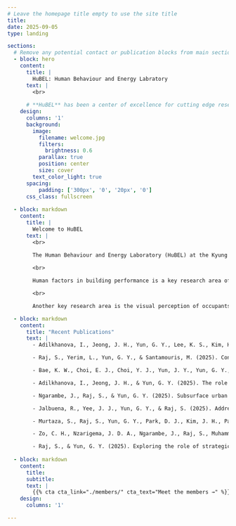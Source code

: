 ```yaml
---
# Leave the homepage title empty to use the site title
title:
date: 2025-09-05
type: landing

sections:
  # Remove any potential contact or publication blocks from main sections
  - block: hero
    content:
      title: |
        HuBEL: Human Behaviour and Energy Labratory
      text: |
        <br>
        
      # **HuBEL** has been a center of excellence for cutting edge research, teaching, and practice since its founding in 2010.
    design:
      columns: '1'
      background:
        image: 
          filename: welcome.jpg
          filters:
            brightness: 0.6
          parallax: true
          position: center
          size: cover
        text_color_light: true
      spacing:
          padding: ['300px', '0', '20px', '0']
      css_class: fullscreen
  
  - block: markdown
    content:
      title: |
        Welcome to HuBEL
      text: |
        <br>
        
        The Human Behaviour and Energy Laboratory (HuBEL) at the Kyung Hee University was founded in 2010. A central aim of the HuBEL is to contribute to creating carbon efficient and healthy buildings and cities by carrying out innovative research in the area of adaptive comfort, occupant behaviour, energy efficient control algorithm, building energy management system, deep neural network models, the energy-efficiency and renewable energy potentials of buildings and urban space, the health performance of buildings, urban climatic maps, and implications of climate change.

        <br>

        Human factors in building performance is a key research area of HuBEL. The HuBEL has developed and adaptive comfort and behavioural models of control systems for thermal and luminous environments through the rigorous statistical analysis of field measurement data. The energy efficient control algorithms, which enable the application of the behavioural models to Building Energy Management System (BEMS), have been created and tested. The recent research of the HuBEL includes the development of real-time simulation with BEMS, the use of machine learning (deep learning, reinforcement learning) for the design and operation of buildings at urban scales.

        <br>

        Another key research area is the visual perception of occupants and the application of advanced lighting systems. The HuBEL has investigated the visual effects of different spectral power distributions of light sources, the use of lighting systems in practice, and their energy implications through a series of experiments, field measurements, and simulations. Recently, the HuBEL has been testing the subjective responses of people to organic lighting emitting device (OLED) lighting and been developing the lighting strategies to apply OLED in buildings in a carbon efficient way, which can maximise the comfort and well-being of building occupants.

  - block: markdown
    content:
      title: "Recent Publications"
      text: |
        - Adilkhanova, I., Jeong, J. H., Yun, G. Y., Lee, K. S., Kim, H. A., Kim, S. J., & Lee, S. H. (2025). Development of Reference Energy Models for Office Buildings in Korea. *Journal of the Korean Institute of Architectural Sustainable Environment and Building Systems, 19(3)*.

        - Raj, S., Yerim, L., Yun, G. Y., & Santamouris, M. (2025). Contrasting urban heat disparities across income levels in Seoul and London. Sustainable Cities and Society, 121, 106215.

        - Bae, K. W., Choi, E. J., Choi, Y. J., Yun, J. Y., Yun, G. Y., Moon, H. J., & Moon, J. W. (2025). Real-time ventilation control for indoor CO2 management using occupant information. *Building and Environment, 262*, 113568.

        - Adilkhanova, I., Jeong, J. H., & Yun, G. Y. (2025). The role of geographic scale of weather data in urban building energy models. Sustainable Cities and Society, 125, 106339.

        - Ngarambe, J., Raj, S., & Yun, G. Y. (2025). Subsurface urban heat islands: From prevalence and drivers to implications for geothermal energy and a proposed new framework based on machine learning. Sustainable Cities and Society, 106153.

        - Jalbuena, R., Yee, J. J., Yun, G. Y., & Raj, S. (2025). Addressing landcover bias in spatial downscaling of MODIS land surface temperature using generative adversarial network-based regression model (RGAN). *Advances in Space Research, 76(6)*, 3445-3464.

        - Murtaza, S., Raj, S., Yun, G. Y., Park, D. J., Kim, J. H., Park, G., & Moon, J. W. (2025). Adaptive neural temporal hybridization for missing data imputation in building energy use datasets: An integrated LNN-LSTM weighted model. *Journal of Building Engineering, 102*, 113774.

        - Zo, C. H., Nzarigema, J. D. A., Ngarambe, J., Raj, S., Muhammad, S., Yoo, G., & Yun, G. Y. (2025). Integrating deep learning into quantile regression models for enhanced building energy benchmarking. *Journal of Building Engineering, 109*, 113044.

        - Raj, S., & Yun, G. Y. (2025). Exploring the role of strategic urban planning and greening in decreasing surface urban heat island intensity. Journal of Asian Architecture and Building Engineering, 24(2), 866-879.
      
  - block: markdown
    content:
      title:
      subtitle:
      text: |
        {{% cta cta_link="./members/" cta_text="Meet the members →" %}}
    design:
      columns: '1'

---
```

